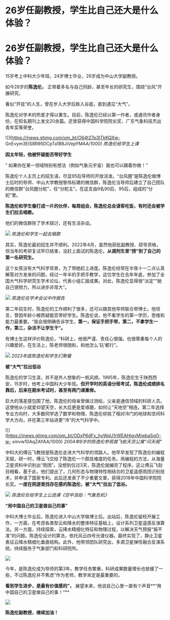 # 26岁任副教授，学生比自己还大是什么体验？

# 26岁任副教授，学生比自己还大是什么体验？

15岁考上中科大少年班，24岁博士毕业，26岁成为中山大学副教授。

如今28岁的**陈逸伦，** 正带着多名与自己同龄，甚至年长的研究生，围绕“台风”开展研究。

看似“开挂”的人生，曾在步入大学后跌入谷底，直到遇见“大气”。

陈逸伦对学术的热爱才得以重生。目前，陈逸伦已经以第一作者，或通讯作者身份，在知名期刊上发文20余篇。还曾获得中国科学院院长奖、广东气象科技杰出青年奖等荣誉。

![](https://inews.gtimg.com/om_bt/O64t27p3ITkKQXw-
GnEvym3EIS8R95DCpTa1B8JiVepYMAA/1000) _陈逸伦给学生上课_

**因太年轻，他被怀疑能否带好学生**

“ 如果你在某一领域特别有想法（例如气象元宇宙）我也可以跟着你做！”

陈逸伦个人主页上的招生语，尽显95后导师的开放活泼。“台风圈”是陈逸伦做博士后时的导师、中山大学教授黎伟标建的微信群，陈逸伦当导师后建立了自己团队的微信群“台风圈分舵”，任“分舵主”。在这支由9名90后、95后，组成的“分舵”里。

**陈逸伦和学生像打成一片的伙伴，每周组会，陈逸伦总会请客吃饭，有时还会被学生们拉去唱歌。**

他们的微信群除了学术探讨，还有生活杂谈。

![](https://inews.gtimg.com/om_bt/OgihyiKEntHCkvSgu1NmL-6XZWmC_yTIx2cMtIADysPHoAA/1000)
_陈逸伦和学生一起去唱歌_

其实，陈逸伦最初招生并不顺利。2022年4月，虽然他获批副教授、硕导资格，但当年的考研复试早已结束，没赶上面试的陈逸伦。**从调剂生里“捞”到了自己的第一名研究生。**

这个女孩没有大气科学背景，为了带她赶上进度。陈逸伦经常在半夜十一二点认真解答对方发来的问题，经过一年半的手把手教学，这位学生在去年年底，参加了全国大气科学研究生学术论坛，代表小组汇报成果。对此，陈逸伦显得很“淡定”“她自己很努力，所以进步非常大”。

![](https://inews.gtimg.com/om_bt/O9KECiLm2QhyjTNG_mir4Lo2Hm69nIIoUHnR2cQ2wWHCMAA/1000)
_陈逸伦在学术会议中作报告_

第二年招生时，陈逸伦的工作顺利了很多，还可以跟其他导师联合带博士。他坦言，曾因年龄小被质疑能否带好学生。陈逸伦说，他不看学生的第一学历，思维和能力最重要。“我会很明确告诉学生，**第一，保证手把手带，第二，不拿学生一作，第三，杂活不让学生干”。**

有博士生这样评价陈逸伦，“科研上，他很严谨、责任心很强。也很尊重每个人的兴趣爱好。在生活上，陈老师很随和，和他怎么‘玩’都行”。

![](https://inews.gtimg.com/om_bt/OuR-X2xJOkXI20iDm8glgppi1tyXszJ9LwQCZlD5e7COsAA/1000)
_2023年底陈逸伦和学生们聚餐_

**被“大气”拉出低谷**

陈逸伦的学习生涯，并不是外人想象的一帆风顺。1995年，陈逸伦生于陕西西安，15岁时，他考上中国科大少年班。**但开学时的英语分班考试，陈逸伦成绩排名靠后，后来在期末考试时，甚至有两门课重修。**

巨大的落差感包围了他，陈逸伦的母亲曾做过测绘，父亲是通信领域的科研人员。这使他从小就爱仰望天空，长大后更是爱琢磨，如何让“天地空”相连。第二年选择专业方向时，大多数同学选了数学和物理，陈逸伦却挑了相对冷门的地球和空间科学大方向，并在第三年钻进更“冷”的大气科学中。

![](https://inews.gtimg.com/om_bt/ODxP6dFx_hyWqU1rWEAHigvMjwba5qO-w-
xmvw10AqZAYAA/1000) _2004年9岁的陈逸伦参观首飞航天员公寓“问天阁”_

中科大的傅云飞教授是陈逸伦走进大气科学的领路人。他早早发现了陈逸伦的编程天赋，研一时，傅云飞交给了陈逸伦一个颇具难度的任务。用编程的方法，从海量卫星资料中识别出“雨团”。没想到仅过3天，陈逸伦就编完了程序。这让傅云飞刮目相看，基于此，他们提出了，几何形态与物理特性相结合的卫星遥感雨团识别技术，并申请了国家专利。此后还发表了不少重要文章，获得2018年中国科学院院长奖。**一度在网游里找存在感的陈逸伦，被“大气”拉出了低谷。**

![](https://inews.gtimg.com/om_bt/OI6RFgh_DvxhE4UIKZDWnWPycMh4h9jJwiCAPKItr0dKMAA/1000)
_陈逸伦在给学生上公选课《空中浩劫：气象危机》_

**“用中国自己的卫星做自己的事”**

中科大博士毕业后，陈逸伦进入中山大学做博士后。出站后，陈逸伦留校开展工作，一方面，在考虑各类型云和降水的整体特征基础上，设计系列卫星遥感反演算法。另一方面，持续探索，云降水精细化特征和物理过程，以解决天气预报“报不准”的问题。陈逸伦设计的算法，依托风云四号光谱仪器。最终实现了，静止卫星表征云降水精细化垂直结构。此外，他带领团队研究出，多源卫星弹性融合反演系统，持续服务于气象部门和科研院所。

![](https://inews.gtimg.com/om_bt/Ol4g0oUhnSrPbsECx2Lh_juqugf1UkwFH0DK6SRnXT2XgAA/1000)

今年，是陈逸伦成为导师的第3年。教学任务繁重，科研成果数量增长也放缓了一些，不过陈逸伦并不焦虑“作为老师，教学肯定是最重要的。

**看到学生进步，是最有价值感的”，** 展望未来，他说自己心里一直有个声音**“用中国自己的卫星做自己的事！”**

![](https://inews.gtimg.com/om_bt/OZhFWDEmbz2_xAGTTQTD5g8ATReWw0rqS18kPD1o1_YXcAA/1000)

**陈逸伦副教授，继续加油！**

